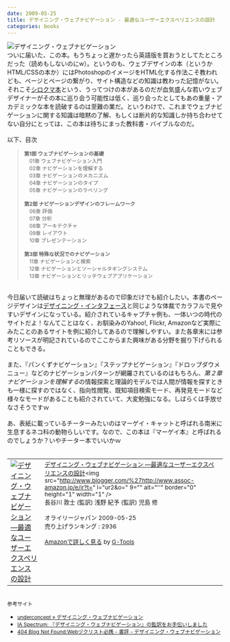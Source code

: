 ```yaml
---
date: 2009-05-25
title: デザイニング・ウェブナビゲーション - 最適なユーザーエクスペリエンスの設計
categories: books
---
```

<img src="http://lh5.ggpht.com/_1drnogi3vdg/ShqPxeDZpLI/AAAAAAAAAZU/N5YICvTUjI4/cat.jpg" alt="デザイニング・ウェブナビゲーション" /><br />ついに届いた、この本。もうちょっと遅かったら英語版を買おうとしてたところだった（読めもしないのにw）。というのも、ウェブデザインの本（というかHTML/CSSの本か）にはPhotoshopのイメージをHTML化する作法こそ教われども、ページとページの繋がり、サイト構造などの知識は教わった記憶がない。それこそ<a href="http://www.amazon.co.jp/gp/product/487311134X?ie=UTF8&amp;tag=warikiru-22&amp;linkCode=as2&amp;camp=247&amp;creative=7399&amp;creativeASIN=487311134X">シロクマ本</a>という、うってつけの本があるのだが血気盛んな若いウェブデザイナーがその本に巡り会う可能性は低く、巡り会ったとしてもあの重量・アカデミックな本を読破するのは至難の業だ。というわけで、これまでウェブナビゲーションに関する知識は暗黙の了解、もしくは断片的な知識しか持ち合わせてない自分にとっては、この本は待ちにまった教科書・バイブルなのだ。<br /><br />以下、目次<br /><blockquote><span style="font-weight: bold;font-size:85%;" >第1部    ウェブナビゲーションの基礎</span><span style="font-size:85%;"><br />　01章 ウェブナビゲーション入門<br />　02章 ナビゲーションを理解する<br />　03章 ナビゲーションのメカニズム<br />　04章 ナビゲーションのタイプ<br />　05章 ナビゲーションのラベリング<br /><br /></span><span style="font-weight: bold;font-size:85%;" >第2部    ナビゲーションデザインのフレームワーク</span><span style="font-size:85%;"><br />　06章 評価<br />　07章 分析<br />　08章 アーキテクチャ<br />　09章 レイアウト<br />　10章 プレゼンテーション<br /><br /></span><span style="font-weight: bold;font-size:85%;" >第3部    特殊な状況でのナビゲーション</span><span style="font-size:85%;"><br />　11章     ナビゲーションと検索<br />　12章 ナビゲーションとソーシャルタギングシステム<br />　13章 ナビゲーションとリッチウェブアプリケーション</span></blockquote><br />今日届いて読破はちょっと無理があるので印象だけでも紹介したい。本書のページデザインは<a href="http://www.amazon.co.jp/gp/product/4873113164?ie=UTF8&amp;tag=warikiru-22&amp;linkCode=as2&amp;camp=247&amp;creative=7399&amp;creativeASIN=4873113164">デザイニング・インタフェース</a>と同じような体裁でカラフルで見やすいデザインになっている。紹介されているキャプチャ例も、一体いつの時代のサイトだよ！なんてことはなく、お馴染みのYahoo!, Flickr, Amazonなど実際にみたことのあるサイトを例に紹介してあるので理解しやすい。また各章末には参考リソースが明記されているのでここからまた興味がある分野を掘り下げられることもできる。<br /><br />また、『パンくずナビゲーション』『ステップナビゲーション』『ドロップダウメニュー』などのナビゲーションパターンが網羅されているのはもちろん、<span style="font-style: italic;">第２章ナビゲーションを理解する</span>の情報探索と理論的モデルでは人間が情報を探すときも一様に探すのではなく、指向性閲覧、既知項目検索モード、再発見モードなど様々なモードがあることも紹介されていて、大変勉強になる。しばらくは手放せなさそうですｗ<br /><br />あ、表紙に載っているチーターみたいのはマーゲイ・キャットと呼ばれる南米に生息するネコ科の動物らしいです。なので、この本は『マーゲイ本』と呼ばれるのでしょうか？いやチーター本でいいかｗ<br /><br /><table border="0" cellpadding="5"><tbody><tr><td valign="top"><a href="http://www.amazon.co.jp/%E3%83%87%E3%82%B6%E3%82%A4%E3%83%8B%E3%83%B3%E3%82%B0%E3%83%BB%E3%82%A6%E3%82%A7%E3%83%96%E3%83%8A%E3%83%93%E3%82%B2%E3%83%BC%E3%82%B7%E3%83%A7%E3%83%B3-%E2%80%95%E6%9C%80%E9%81%A9%E3%81%AA%E3%83%A6%E3%83%BC%E3%82%B6%E3%83%BC%E3%82%A8%E3%82%AF%E3%82%B9%E3%83%9A%E3%83%AA%E3%82%A8%E3%83%B3%E3%82%B9%E3%81%AE%E8%A8%AD%E8%A8%88-James-Kalbach/dp/4873114101%3FSubscriptionId%3D0G91FPYVW6ZGWBH4Y9G2%26tag%3Dwarikiru-22%26linkCode%3Dxm2%26camp%3D2025%26creative%3D165953%26creativeASIN%3D4873114101" target="_blank"><img src="http://ecx.images-amazon.com/images/I/51LDsHzpHtL._SL160_.jpg" alt="デザイニング・ウェブナビゲーション ―最適なユーザーエクスペリエンスの設計" border="0" /></a></td><td valign="top"><span style="font-size:85%;"><a href="http://www.amazon.co.jp/%E3%83%87%E3%82%B6%E3%82%A4%E3%83%8B%E3%83%B3%E3%82%B0%E3%83%BB%E3%82%A6%E3%82%A7%E3%83%96%E3%83%8A%E3%83%93%E3%82%B2%E3%83%BC%E3%82%B7%E3%83%A7%E3%83%B3-%E2%80%95%E6%9C%80%E9%81%A9%E3%81%AA%E3%83%A6%E3%83%BC%E3%82%B6%E3%83%BC%E3%82%A8%E3%82%AF%E3%82%B9%E3%83%9A%E3%83%AA%E3%82%A8%E3%83%B3%E3%82%B9%E3%81%AE%E8%A8%AD%E8%A8%88-James-Kalbach/dp/4873114101%3FSubscriptionId%3D0G91FPYVW6ZGWBH4Y9G2%26tag%3Dwarikiru-22%26linkCode%3Dxm2%26camp%3D2025%26creative%3D165953%26creativeASIN%3D4873114101" target="_blank">デザイニング・ウェブナビゲーション ―最適なユーザーエクスペリエンスの設計</a><img src="http://www.blogger.com/%27http://www.assoc-amazon.jp/e/ir?t=" l="ur2&amp;o=" 9="" alt="''" border="0" height="1" width="1" /><br />長谷川 敦士 (監訳) 浅野 紀予 (監訳) 児島 修<br /><br />オライリージャパン  2009-05-25<br />売り上げランキング : 2936<br /><br /><a href="http://www.amazon.co.jp/%E3%83%87%E3%82%B6%E3%82%A4%E3%83%8B%E3%83%B3%E3%82%B0%E3%83%BB%E3%82%A6%E3%82%A7%E3%83%96%E3%83%8A%E3%83%93%E3%82%B2%E3%83%BC%E3%82%B7%E3%83%A7%E3%83%B3-%E2%80%95%E6%9C%80%E9%81%A9%E3%81%AA%E3%83%A6%E3%83%BC%E3%82%B6%E3%83%BC%E3%82%A8%E3%82%AF%E3%82%B9%E3%83%9A%E3%83%AA%E3%82%A8%E3%83%B3%E3%82%B9%E3%81%AE%E8%A8%AD%E8%A8%88-James-Kalbach/dp/4873114101%3FSubscriptionId%3D0G91FPYVW6ZGWBH4Y9G2%26tag%3Dwarikiru-22%26linkCode%3Dxm2%26camp%3D2025%26creative%3D165953%26creativeASIN%3D4873114101" target="_blank">Amazonで詳しく見る</a></span><span style="font-size:85%;"> by <a href="http://www.goodpic.com/mt/aws/index.html">G-Tools</a></span></td></tr></tbody></table><br /><span style="font-size:85%;">参考サイト<br /></span><ul><li><span style="font-size:85%;"><a href="http://www.underconcept.com/blog/archives/630">underconcept » デザイニング・ウェブナビゲーション</a></span></li><li><span style="font-size:85%;"><a href="http://blog.iaspectrum.net/2009/05/post-2821.html">IA Spectrum: 『デザイニング・ウェブナビゲーション』の監訳をお手伝いしました</a></span></li><li><span style="font-size:85%;"><a href="http://blog.livedoor.jp/dankogai/archives/51221877.html">404 Blog Not Found:Webヅクリスト必携 - 書評 - デザイニング・ウェブナビゲーション</a><br /></span></li></ul>
